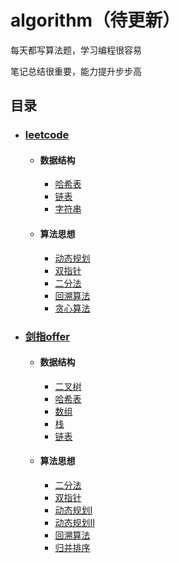 # algorithm（待更新）
  每天都写算法题，学习编程很容易
  
  笔记总结很重要，能力提升步步高
 ## 目录
 
* ### [leetcode](#leetcode)
  * #### 数据结构
    * [哈希表](./leetcode/数据结构/哈希表.md)
    * [链表](./leetcode/数据结构/链表.md)
    * [字符串](./leetcode/数据结构/字符串.md)
  * #### 算法思想
    * [动态规划](./leetcode/算法思想/动态规划.md)
    * [双指针](./leetcode/算法思想/双指针.md)
    * [二分法](./leetcode/算法思想/二分法.md)
    * [回溯算法](./leetcode/算法思想/回溯算法.md)
    * [贪心算法](./leetcode/算法思想/贪心算法.md)

* ### [剑指offer](#剑指offer)
  * #### 数据结构
    * [二叉树](./剑指offer/数据结构/二叉树.md)
    * [哈希表](./剑指offer/数据结构/哈希表.md)
    * [数组](./剑指offer/数据结构/数组.md)
    * [栈](./剑指offer/数据结构/栈.md)
    * [链表](./剑指offer/数据结构/链表.md)
  * #### 算法思想
    * [二分法](./剑指offer/算法思想/二分法.md)
    * [双指针](./剑指offer/算法思想/双指针.md)
    * [动态规划I](./剑指offer/算法思想/动态规划I.md)
    * [动态规划II](./剑指offer/算法思想/动态规划II.md)
    * [回溯算法](./剑指offer/算法思想/回溯算法.md)
    * [归并排序](./剑指offer/算法思想/归并排序.md)
    
